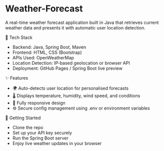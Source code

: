 # Weather-Forecast
A real-time weather forecast application built in Java that retrieves current weather data and presents it with automatic user location detection.

🔧 Tech Stack
- Backend: Java, Spring Boot, Maven
- Frontend: HTML, CSS (Bootstrap)
- APIs Used: OpenWeatherMap
- Location Detection: IP-based geolocation or browser API
- Deployment: GitHub Pages / Spring Boot live preview
  
✨ Features
- 🌍 Auto-detects user location for personalised forecasts
- 🌡️ Displays temperature, humidity, wind speed, and conditions
- 📱 Fully responsive design
- ⚙️ Secure config management using .env or environment variables

🚀 Getting Started
- Clone the repo
- Set up your API key securely
- Run the Spring Boot server
- Enjoy live weather updates in your browser
